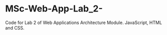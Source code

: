 # MSc-Web-App-Lab_2-
Code for Lab 2 of Web Applications Architecture Module. JavaScript, HTML and CSS.
